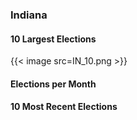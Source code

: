 ### Indiana

#### 10 Largest Elections
{{< image src=IN_10.png >}}

#### Elections per Month

#### 10 Most Recent Elections

